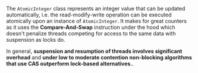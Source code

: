 The `AtomicInteger` class represents an integer value that can be updated automatically, i.e. the read-modify-write operation can be executed atomically upon an instance of `AtomicInteger`. It makes for great counters as it uses the **Compare-And-Swap** instruction under the hood which doesn't penalize threads competing for access to the same data with suspension as locks do.

In general, **suspension and resumption of threads involves significant overhead** and **under low to moderate contention non-blocking algorithms that use CAS outperform lock-based alternatives.**.